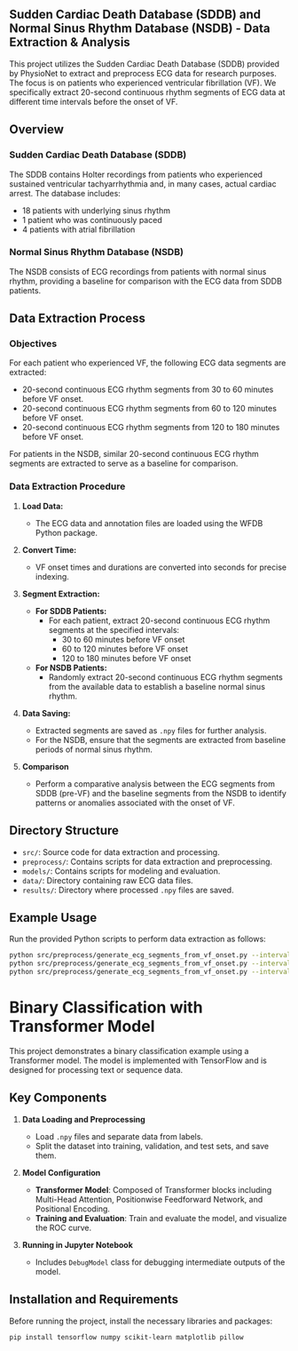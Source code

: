 ## Sudden Cardiac Death Database (SDDB) and Normal Sinus Rhythm Database (NSDB) - Data Extraction & Analysis

This project utilizes the Sudden Cardiac Death Database (SDDB) provided by PhysioNet to extract and preprocess ECG data for research purposes. The focus is on patients who experienced ventricular fibrillation (VF). We specifically extract 20-second continuous rhythm segments of ECG data at different time intervals before the onset of VF.

## Overview

### Sudden Cardiac Death Database (SDDB)
The SDDB contains Holter recordings from patients who experienced sustained ventricular tachyarrhythmia and, in many cases, actual cardiac arrest. The database includes:
- 18 patients with underlying sinus rhythm
- 1 patient who was continuously paced
- 4 patients with atrial fibrillation

### Normal Sinus Rhythm Database (NSDB)
The NSDB consists of ECG recordings from patients with normal sinus rhythm, providing a baseline for comparison with the ECG data from SDDB patients.

## Data Extraction Process

### Objectives

For each patient who experienced VF, the following ECG data segments are extracted:
- 20-second continuous ECG rhythm segments from 30 to 60 minutes before VF onset.
- 20-second continuous ECG rhythm segments from 60 to 120 minutes before VF onset.
- 20-second continuous ECG rhythm segments from 120 to 180 minutes before VF onset.

For patients in the NSDB, similar 20-second continuous ECG rhythm segments are extracted to serve as a baseline for comparison.

### Data Extraction Procedure

1. **Load Data:**
   - The ECG data and annotation files are loaded using the WFDB Python package.

2. **Convert Time:**
   - VF onset times and durations are converted into seconds for precise indexing.

3. **Segment Extraction:**
   - **For SDDB Patients:**
      - For each patient, extract 20-second continuous ECG rhythm segments at the specified intervals:
        - 30 to 60 minutes before VF onset
        - 60 to 120 minutes before VF onset
        - 120 to 180 minutes before VF onset
   - **For NSDB Patients:**
     - Randomly extract 20-second continuous ECG rhythm segments from the available data to establish a baseline normal sinus rhythm.
    


4. **Data Saving:**
   - Extracted segments are saved as `.npy` files for further analysis.
   - For the NSDB, ensure that the segments are extracted from baseline periods of normal sinus rhythm.

5. **Comparison**
   - Perform a comparative analysis between the ECG segments from SDDB (pre-VF) and the baseline segments from the NSDB to identify patterns or anomalies associated with the onset of VF.
     
## Directory Structure

- `src/`: Source code for data extraction and processing.
- `preprocess/`: Contains scripts for data extraction and preprocessing.
- `models/`: Contains scripts for modeling and evaluation.
- `data/`: Directory containing raw ECG data files.
- `results/`: Directory where processed `.npy` files are saved.

## Example Usage

Run the provided Python scripts to perform data extraction as follows:

```bash
python src/preprocess/generate_ecg_segments_from_vf_onset.py --interval_start 30 --interval_end 60 
python src/preprocess/generate_ecg_segments_from_vf_onset.py --interval_start 60 --interval_end 120 
python src/preprocess/generate_ecg_segments_from_vf_onset.py --interval_start 120 --interval_end 180
```

# Binary Classification with Transformer Model

This project demonstrates a binary classification example using a Transformer model. The model is implemented with TensorFlow and is designed for processing text or sequence data.

## Key Components

1. **Data Loading and Preprocessing**
   - Load `.npy` files and separate data from labels.
   - Split the dataset into training, validation, and test sets, and save them.

2. **Model Configuration**
   - **Transformer Model**: Composed of Transformer blocks including Multi-Head Attention, Positionwise Feedforward Network, and Positional Encoding.
   - **Training and Evaluation**: Train and evaluate the model, and visualize the ROC curve.

3. **Running in Jupyter Notebook**
   - Includes `DebugModel` class for debugging intermediate outputs of the model.

## Installation and Requirements

Before running the project, install the necessary libraries and packages:

```bash
pip install tensorflow numpy scikit-learn matplotlib pillow
```
